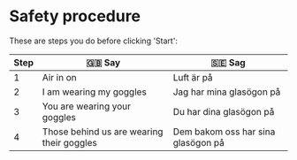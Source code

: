 # Safety procedure

These are steps you do before clicking 'Start':

Step|🇬🇧 Say                                   |🇸🇪 Sag
----|-----------------------------------------|-----------------------------------------
1   |Air in on                                |Luft är på
2   |I am wearing my goggles                  |Jag har mina glasögon på
3   |You are wearing your goggles             |Du har dina glasögon på
4   |Those behind us are wearing their goggles|Dem bakom oss har sina glasögon på


